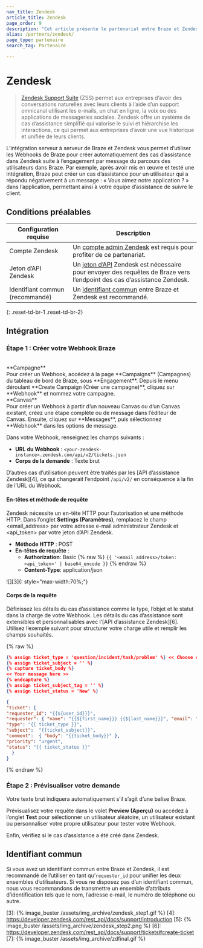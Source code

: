 ```yaml
---
nav_title: Zendesk
article_title: Zendesk
page_order: 9
description: "Cet article présente le partenariat entre Braze et Zendesk, une suite d’assistance populaire qui vous permet d’utiliser des Webhooks de Braze pour synchroniser les données d’assistance entre les deux plateformes."
alias: /partners/zendesk/
page_type: partenaire
search_tag: Partenaire

---
```


# Zendesk

> [Zendesk Support Suite](https://www.zendesk.com/support-suite/) (ZSS) permet aux entreprises d’avoir des conversations naturelles avec leurs clients à l’aide d’un support omnicanal utilisant les e-mails, un chat en ligne, la voix ou des applications de messageries sociales. Zendesk offre un système de cas d’assistance simplifié qui valorise le suivi et hiérarchise les interactions, ce qui permet aux entreprises d’avoir une vue historique et unifiée de leurs clients.

L’intégration serveur à serveur de Braze et Zendesk vous permet d’utiliser les Webhooks de Braze pour créer automatiquement des cas d’assistance dans Zendesk suite à l’engagement par message du parcours des utilisateurs dans Braze. Par exemple, après avoir mis en œuvre et testé une intégration, Braze peut créer un cas d’assistance pour un utilisateur qui a répondu négativement à un message : « Vous aimez notre application ? » dans l’application, permettant ainsi à votre équipe d’assistance de suivre le client.  

## Conditions préalables

| Configuration requise | Description |
|---|---|
| Compte Zendesk | Un [compte admin Zendesk](https://`<your-zendesk-instance>`.zendesk.com/agent/admin) est requis pour profiter de ce partenariat. |
| Jeton d’API Zendesk | Un [jeton d’API][2] Zendesk est nécessaire pour envoyer des requêtes de Braze vers l’endpoint des cas d’assistance Zendesk. |
| Identifiant commun (recommandé) | Un [identifiant commun](#common-identifier) entre Braze et Zendesk est recommandé. |
{: .reset-td-br-1 .reset-td-br-2}

## Intégration

### Étape 1 : Créer votre Webhook Braze
<br>
**Campagne**<br>Pour créer un Webhook, accédez à la page **Campaigns** (Campagnes) du tableau de bord de Braze, sous **Engagement**. Depuis le menu déroulant **Create Campaign (Créer une campagne)**, cliquez sur **Webhook** et nommez votre campagne.<br>
**Canvas**<br>Pour créer un Webhook à partir d’un nouveau Canvas ou d’un Canvas existant, créez une étape complète ou de message dans l’éditeur de Canvas. Ensuite, cliquez sur **Messages**, puis sélectionnez **Webhook** dans les options de message.

Dans votre Webhook, renseignez les champs suivants :
- **URL du Webhook** : `<your-zendesk-instance>.zendesk.com/api/v2/tickets.json`
- **Corps de la demande** : Texte brut

D’autres cas d’utilisation peuvent être traités par les [API d’assistance Zendesk][4], ce qui changerait l’endpoint `/api/v2/` en conséquence à la fin de l’URL du Webhook.

#### En-têtes et méthode de requête

Zendesk nécessite un en-tête HTTP pour l’autorisation et une méthode HTTP. Dans l’onglet **Settings (Paramètres)**, remplacez le champ <email_address> par votre adresse e-mail administrateur Zendesk et <api_token> par votre jeton d’API Zendesk.

- **Méthode HTTP** : POST
- **En-têtes de requête** :
  - **Authorization**: Basic {% raw %} `{{ '<email_address>/token:<api_token>' | base64_encode }}` {% endraw %}
  - **Content-Type**: application/json

![][3]{: style="max-width:70%;"}

#### Corps de la requête

Définissez les détails du cas d’assistance comme le type, l’objet et le statut dans la charge de votre Webhook. Les détails du cas d’assistance sont extensibles et personnalisables avec l’[API d’assistance Zendesk][6]. Utilisez l’exemple suivant pour structurer votre charge utile et remplir les champs souhaités.

{% raw %}
```json
{% assign ticket_type = 'question/incident/task/problem' %} << Choose one >>
{% assign ticket_subject = '' %}
{% capture ticket_body %}
<< Your message here >>
{% endcapture %}
{% assign ticket_subject_tag = '' %}
{% assign ticket_status = 'New' %}

{
"ticket": {
"requester_id": "{{${user_id}}}", 
"requester": { "name": "{{${first_name}}} {{${last_name}}}", "email": "{{${email_address}}}", "phone": "{{${phone_number}}}"},
"type": "{{ ticket_type }}",
"subject":  "{{ticket_subject}}",
"comment":  { "body": "{{ticket_body}}" },
"priority": "urgent",
"status": "{{ ticket_status }}"
  }
}
```
{% endraw %}

### Étape 2 : Prévisualiser votre demande

Votre texte brut indiquera automatiquement s’il s’agit d’une balise Braze.

Prévisualisez votre requête dans le volet **Preview (Aperçu)** ou accédez à l’onglet **Test** pour sélectionner un utilisateur aléatoire, un utilisateur existant ou personnaliser votre propre utilisateur pour tester votre Webhook.

Enfin, vérifiez si le cas d’assistance a été créé dans Zendesk.

## Identifiant commun

Si vous avez un identifiant commun entre Braze et Zendesk, il est recommandé de l’utiliser en tant qu’`requester_id` pour unifier les deux ensembles d’utilisateurs. Si vous ne disposez pas d’un identifiant commun, nous vous recommandons de transmettre un ensemble d’attributs d’identification tels que le nom, l’adresse e-mail, le numéro de téléphone ou autre.

[1]: {{site.baseurl}}/user_guide/data_and_analytics/user_data_collection/user_profile_lifecycle/
[2]: https://support.zendesk.com/hc/en-us/articles/226022787-Generating-a-new-API-token-\
[3]: {% image_buster /assets/img_archive/zendesk_step1.gif %}
[4]: https://developer.zendesk.com/rest_api/docs/support/introduction
[5]: {% image_buster /assets/img_archive/zendesk_step2.png %}
[6]: https://developer.zendesk.com/rest_api/docs/support/tickets#create-ticket
[7]: {% image_buster /assets/img_archive/zdfinal.gif %}